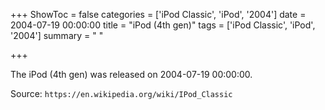 +++
ShowToc = false
categories = ['iPod Classic', 'iPod', '2004']
date = 2004-07-19 00:00:00
title = "iPod (4th gen)"
tags = ['iPod Classic', 'iPod', '2004']
summary = " "

+++

The iPod (4th gen) was released on 2004-07-19 00:00:00.

Source: `https://en.wikipedia.org/wiki/IPod_Classic`



